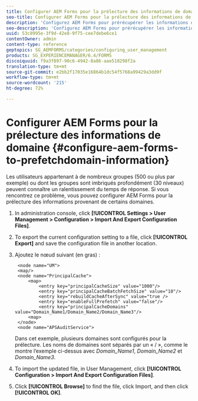 ```yaml
---
title: Configurer AEM Forms pour la prélecture des informations de domaine
seo-title: Configurer AEM Forms pour la prélecture des informations de domaine
description: 'Configurez AEM Forms pour prérécupérer les informations de domaine si vous rencontrez un délai de réponse plus lent en raison de groupes imbriqués profondément ou si vous êtes membre de nombreux groupes. '
seo-description: 'Configurez AEM Forms pour prérécupérer les informations de domaine si vous rencontrez un délai de réponse plus lent en raison de groupes imbriqués profondément ou si vous êtes membre de nombreux groupes. '
uuid: 53c8995e-3f9d-42e8-9f75-cee7debe6ce1
contentOwner: admin
content-type: reference
geptopics: SG_AEMFORMS/categories/configuring_user_management
products: SG_EXPERIENCEMANAGER/6.4/FORMS
discoiquuid: f9a3f897-90c6-4942-8a86-aae510298f2a
translation-type: tm+mt
source-git-commit: e2bb2f17035e16864b1dc54f5768a99429a3dd9f
workflow-type: tm+mt
source-wordcount: '215'
ht-degree: 72%

---
```



# Configurer AEM Forms pour la prélecture des informations de domaine {#configure-aem-forms-to-prefetchdomain-information}

Les utilisateurs appartenant à de nombreux groupes (500 ou plus par exemple) ou dont les groupes sont imbriqués profondément (30 niveaux) peuvent connaître un ralentissement du temps de réponse. Si vous rencontrez ce problème, vous pouvez configurer AEM Forms pour la prélecture des informations provenant de certains domaines.

1. In administration console, click **[!UICONTROL Settings > User Management > Configuration > Import And Export Configuration Files]**.
1. To export the current configuration setting to a file, click **[!UICONTROL Export]** and save the configuration file in another location.
1. Ajoutez le nœud suivant (en gras) :

   ```as3
    <node name="UM"> 
    <map/>  
    <node name="PrincipalCache"> 
        <map> 
            <entry key="principalCacheSize" value="1000"/> 
            <entry key="principalCacheBatchFetchSize" value="10"/> 
            <entry key="rebuildCacheAfterSync" value="true /> 
            <entry key="enableFullPrefetch" value="false"/> 
            <entry key="principalCacheDomains" value="Domain_Name1/Domain_Name2/Domain_Name3"/> 
        <map> 
    </node> 
    <node name="APSAuditService">
   ```

   Dans cet exemple, plusieurs domaines sont configurés pour la prélecture. Les noms de domaines sont séparés par un « / », comme le montre l’exemple ci-dessus avec *Domain_Name1*, *Domain_Name2* et *Domain_Name3*.

1. To import the updated file, in User Management, click **[!UICONTROL Configuration > Import And Export Configuration Files]**.
1. Click **[!UICONTROL Browse]** to find the file, click Import, and then click **[!UICONTROL OK]**.

